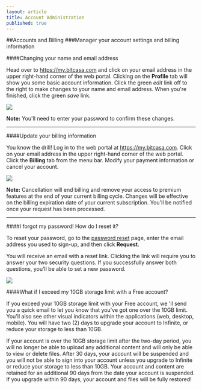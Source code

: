 ```yaml
---
layout: article
title: Account Administration
published: true
---
```


##Accounts and Billing
###Manager your account settings and billing information


####Changing your name and email address

Head over to <https://my.bitcasa.com> and click on your email address in the upper right-hand corner of the web portal. Clicking on the **Profile** tab will show you some basic account information. Click the green *edit* link off to the right to make changes to your name and email address. When you're finished, click the green *save* link. 

![](http://f.cl.ly/items/1R3Q0a0t3h2A0B3u2n2A/Google%20Chrome.png)

**Note:** You'll need to enter your password to confirm these changes. 

---

####Update your billing information

You know the drill! Log in to the web portal at <https://my.bitcasa.com>. Click on your email address in the upper right-hand corner of the web portal. Click the **Billing** tab from the menu bar. Modify your payment information or cancel your account. 

![](http://f.cl.ly/items/1H3x0T2G2M2W2r233U3k/Google%20Chrome%202.png)

**Note:** Cancellation will end billing and remove your access to premium features at the end of your current billing cycle.
Changes will be effective on the billing expiration date of your current subscription. You'll be notified once your request has been processed.

---

####I forgot my password! How do I reset it? 

To reset your password, go to the [password reset](https://my.bitcasa.com/forgot-password) page, enter the email address you used to sign-up, and then click **Request**. 

You will receive an email with a reset link. Clicking the link will require you to answer your two security questions. If you successfully answer both questions, you'll be able to set a new password. 

![](http://f.cl.ly/items/252N1n2L3Y0D2L0m163F/iA%20Writer.png)













####What if I exceed my 10GB storage limit with a Free account?

If you exceed your 10GB storage limit with your Free account, we 'll send you a quick email to let you know that you've got one over the 10GB limit. You'll also see other visual indicators within the applications (web, desktop, mobile). You will have two (2) days to upgrade your account to Infinite, or reduce your storage to less than 10GB.

If your account is over the 10GB storage limit after the two-day period, you will no longer be able to upload any additional content and will only be able to view or delete files. After 30 days, your account will be suspended and you will not be able to sign into your account unless you upgrade to Infinite or reduce your storage to less than 10GB. Your account and content are retained for an additional 90 days from the date your account is suspended. If you upgrade within 90 days, your account and files will be fully restored! 